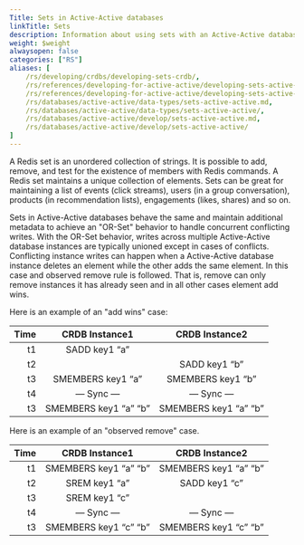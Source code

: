 ```yaml
---
Title: Sets in Active-Active databases
linkTitle: Sets
description: Information about using sets with an Active-Active database.
weight: $weight
alwaysopen: false
categories: ["RS"]
aliases: [
    /rs/developing/crdbs/developing-sets-crdb/,
    /rs/references/developing-for-active-active/developing-sets-active-active/,
    /rs/references/developing-for-active-active/developing-sets-active-active.md,
    /rs/databases/active-active/data-types/sets-active-active.md,
    /rs/databases/active-active/data-types/sets-active-active/,
    /rs/databases/active-active/develop/sets-active-active.md,
    /rs/databases/active-active/develop/sets-active-active/
]
---
```

A Redis set is an unordered collection of strings. It is possible to
add, remove, and test for the existence of members with Redis commands.
A Redis set maintains a unique collection of elements. Sets can be great
for maintaining a list of events (click streams), users (in a group
conversation), products (in recommendation lists), engagements (likes,
shares) and so on.

Sets in Active-Active databases behave the same and maintain additional metadata to
achieve an "OR-Set" behavior to handle concurrent conflicting
writes. With the OR-Set behavior, writes across multiple Active-Active database instances
are typically unioned except in cases of conflicts. Conflicting instance
writes can happen when a Active-Active database instance deletes an element while the
other adds the same element. In this case and observed remove rule is
followed. That is, remove can only remove instances it has already seen
and in all other cases element add wins.

Here is an example of an "add wins" case:

|  **Time** | **CRDB Instance1** | **CRDB Instance2** |
|  ------: | :------: | :------: |
|  t1 | SADD key1 “a” |  |
|  t2 |  | SADD key1 “b” |
|  t3 | SMEMBERS key1 “a” | SMEMBERS key1 “b” |
|  t4 | — Sync — | — Sync — |
|  t3 | SMEMBERS key1 “a” “b” | SMEMBERS key1 “a” “b” |

Here is an example of an "observed remove" case.

|  **Time** | **CRDB Instance1** | **CRDB Instance2** |
|  ------: | :------: | :------: |
|  t1 | SMEMBERS key1 “a” “b” | SMEMBERS key1 “a” “b” |
|  t2 | SREM key1 “a” | SADD key1 “c” |
|  t3 | SREM key1 “c” |  |
|  t4 | — Sync — | — Sync — |
|  t3 | SMEMBERS key1 “c” “b” | SMEMBERS key1 “c” “b” |
